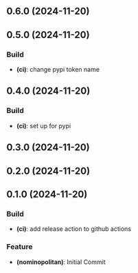 ## 0.6.0 (2024-11-20)

## 0.5.0 (2024-11-20)

### Build

- **(ci)**:  change pypi token name

## 0.4.0 (2024-11-20)

### Build

- **(ci)**:  set up for pypi

## 0.3.0 (2024-11-20)

## 0.2.0 (2024-11-20)

## 0.1.0 (2024-11-20)

### Build

- **(ci)**:  add release action to github actions

### Feature

- **(nominopolitan)**:  Initial Commit
